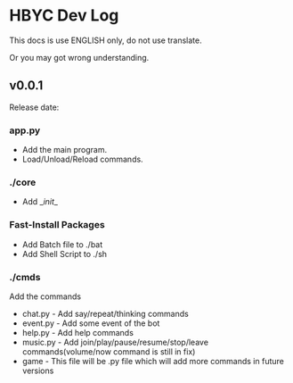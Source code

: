 # HBYC Dev Log
This docs is use ENGLISH only, do not use translate.

Or you may got wrong understanding.

## v0.0.1
Release date:

### app.py
* Add the main program.
* Load/Unload/Reload commands.

### ./core
* Add \__init__

### Fast-Install Packages
* Add Batch file to ./bat
* Add Shell Script to ./sh

### ./cmds
Add the commands

* chat.py - Add say/repeat/thinking commands
* event.py - Add some event of the bot
* help.py - Add help commands
* music.py  - Add join/play/pause/resume/stop/leave commands(volume/now command is still in fix)
* game - This file will be .py file which will add more commands in future versions

